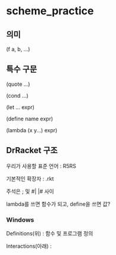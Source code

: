 # scheme_practice

## 의미

(f a, b, ...)

## 특수 구문

(quote ...)

(cond ...)

(let ... expr)

(define name expr)

(lambda (x y...) expr)

## DrRacket 구조

우리가 사용할 표준 언어 : R5RS

기본적인 확장자 : .rkt

주석은 ; 및 #| |# 사이

lambda를 쓰면 함수가 되고, define을 쓰면 값?

### Windows

Definitions(위) : 함수 및 프로그램 정의

Interactions(아래) :
